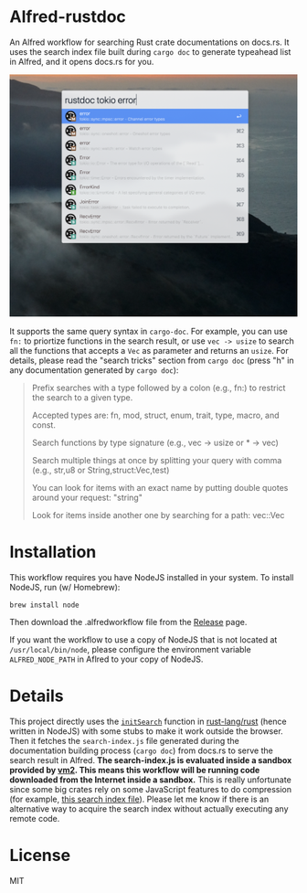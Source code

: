 Alfred-rustdoc
==============

An Alfred workflow for searching Rust crate documentations on docs.rs. It uses
the search index file built during `cargo doc` to generate typeahead list in
Alfred, and it opens docs.rs for you.

![preview](./assets/preview.png)

It supports the same query syntax in `cargo-doc`. For example, you can use `fn:`
to priortize functions in the search result, or use `vec -> usize` to search all
the functions that accepts a `Vec` as parameter and returns an `usize`. For
details, please read the "search tricks" section from `cargo doc` (press "h" in
any documentation generated by `cargo doc`):

> Prefix searches with a type followed by a colon (e.g., fn:) to restrict the
>search to a given type.
>
>Accepted types are: fn, mod, struct, enum, trait, type, macro, and const.
>
>Search functions by type signature (e.g., vec -> usize or * -> vec)
>
>Search multiple things at once by splitting your query with comma (e.g., str,u8
>or String,struct:Vec,test)
>
>You can look for items with an exact name by putting double quotes around your
>request: "string"
>
>Look for items inside another one by searching for a path: vec::Vec

Installation
============

This workflow requires you have NodeJS installed in your system. To install
NodeJS, run (w/ Homebrew):

```
brew install node
```

Then download the .alfredworkflow file from the [Release][release] page.

If you want the workflow to use a copy of NodeJS that is not located at
`/usr/local/bin/node`, please configure the environment variable
`ALFRED_NODE_PATH` in Aflred to your copy of NodeJS.

[release]: https://github.com/fanzeyi/alfred-rustdoc/releases

Details
=======

This project directly uses the [`initSearch`][initSearch] function in
[rust-lang/rust][rust] (hence written in NodeJS) with some stubs to make it work
outside the browser. Then it fetches the `search-index.js` file generated during
the documentation building process (`cargo doc`) from docs.rs to serve the
search result in Alfred. **The search-index.js is evaluated inside a sandbox
provided by [vm2][vm2]. This means this workflow will be running code downloaded
from the Internet inside a sandbox.** This is really unfortunate since some big
crates rely on some JavaScript features to do compression (for example, [this
search index file][nom-search-index]). Please let me know if there is an
alternative way to acquire the search index without actually executing any
remote code. 

[initSearch]: https://github.com/rust-lang/rust/blob/master/src/librustdoc/html/static/main.js#L528
[rust]: https://github.com/rust-lang/rust
[vm2]: https://github.com/patriksimek/vm2
[nom-search-index]: https://docs.rs/nom/5.0.1/search-index-20190820-1.39.0-nightly-bea0372a1.js

License
=======

MIT
